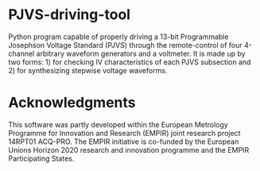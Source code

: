 # PJVS-driving-tool
Python program capable of properly driving a 13-bit Programmable Josephson Voltage Standard (PJVS) through the remote-control of four 4-channel arbitrary waveform generators and a voltmeter. It is made up by two forms: 1) for checking IV characteristics of each PJVS subsection and 2) for synthesizing stepwise voltage waveforms.


# Acknowledgments
This software was partly developed within the European Metrology Programme for Innovation and Research (EMPIR) joint research project 14RPT01 ACQ-PRO. The EMPIR initiative is co-funded by the European Unions Horizon 2020 research and innovation programme and the EMPIR Participating States.
